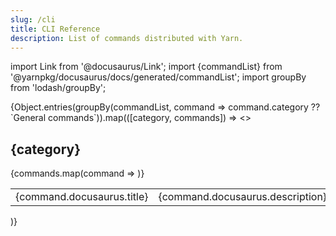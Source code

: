 ```yaml
---
slug: /cli
title: CLI Reference
description: List of commands distributed with Yarn.
---
```


import Link from '@docusaurus/Link';
import {commandList} from '@yarnpkg/docusaurus/docs/generated/commandList';
import groupBy from 'lodash/groupBy';

<div>
  {Object.entries(groupBy(commandList, command => command.category ?? `General commands`)).map(([category, commands]) => <>
    <h2>{category}</h2>
    <table key={category}>
      <colgroup>
        <col width={280}/>
      </colgroup>
      <tbody>
        {commands.map(command => <tr key={command.id}>
          <td><Link href={command.docusaurus.slug}>{command.docusaurus.title}</Link></td>
          <td>{command.docusaurus.description}</td>
        </tr>)}
      </tbody>
    </table>
  </>)}
</div>
